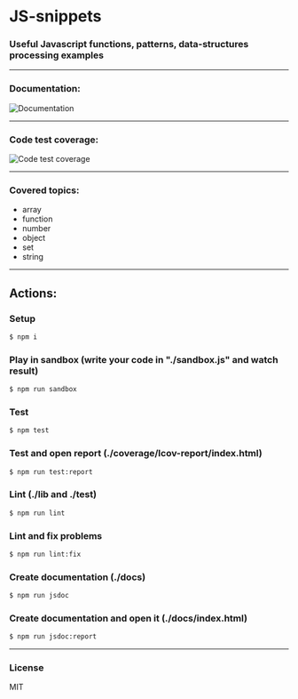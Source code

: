 # JS-snippets

### Useful Javascript functions, patterns, data-structures processing examples
---

### Documentation:
![Documentation](https://i.imgur.com/8AbccmE.png)

---


### Code test coverage:
![Code test coverage](https://i.imgur.com/cpmY0E5.png)

---

### Covered topics:
 - array
 - function
 - number
 - object
 - set
 - string

---
## Actions:

### Setup
```sh
$ npm i
```

### Play in sandbox (write your code in "./sandbox.js" and watch result)
```sh
$ npm run sandbox
```

### Test
```sh
$ npm test
```

### Test and open report (./coverage/lcov-report/index.html)
```sh
$ npm run test:report
```

### Lint (./lib and ./test)
```sh
$ npm run lint
```

### Lint and fix problems
```sh
$ npm run lint:fix
```

### Create documentation (./docs)
```sh
$ npm run jsdoc
```

### Create documentation and open it (./docs/index.html)
```sh
$ npm run jsdoc:report
```

---
### License

MIT

